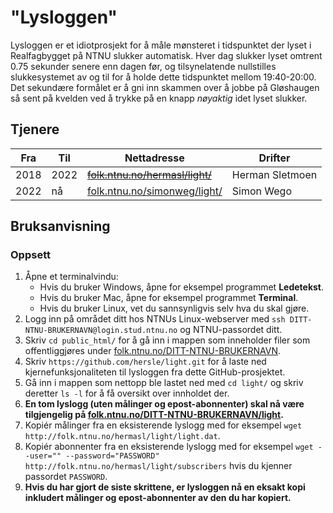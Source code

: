 # "Lysloggen"

Lysloggen er et idiotprosjekt for å måle mønsteret i tidspunktet der lyset i Realfagbygget på NTNU slukker automatisk.
Hver dag slukker lyset omtrent 0.75 sekunder senere enn dagen før, og tilsynelatende nullstilles slukkesystemet av og til for å holde dette tidspunktet mellom 19:40-20:00.
Det sekundære formålet er å gni inn skammen over å jobbe på Gløshaugen så sent på kvelden ved å trykke på en knapp *nøyaktig* idet lyset slukker.

## Tjenere

| Fra | Til | Nettadresse | Drifter |
|-----|-----|-------------|---------|
| 2018 | 2022 | ~~[folk.ntnu.no/hermasl/light/](https://folk.ntnu.no/hermasl/light/)~~  | Herman Sletmoen |
| 2022 | nå   |   [folk.ntnu.no/simonweg/light/](https://folk.ntnu.no/simonweg/light/)  | Simon Wego      |

## Bruksanvisning

### Oppsett

1. Åpne et terminalvindu:
	* Hvis du bruker Windows, åpne for eksempel programmet **Ledetekst**.
	* Hvis du bruker Mac, åpne for eksempel programmet **Terminal**.
	* Hvis du bruker Linux, vet du sannsynligvis selv hva du skal gjøre.
2. Logg inn på området ditt hos NTNUs Linux-webserver med `ssh DITT-NTNU-BRUKERNAVN@login.stud.ntnu.no` og NTNU-passordet ditt.
3. Skriv `cd public_html/` for å gå inn i mappen som inneholder filer som offentliggjøres under [folk.ntnu.no/DITT-NTNU-BRUKERNAVN](http://folk.ntnu.no/DITT-NTNU-BRUKERNAVN).
4. Skriv `https://github.com/hersle/light.git` for å laste ned kjernefunksjonaliteten til lysloggen fra dette GitHub-prosjektet.
5. Gå inn i mappen som nettopp ble lastet ned med `cd light/` og skriv deretter `ls -l` for å få oversikt over innholdet der.
6. **En tom lyslogg (uten målinger og epost-abonnenter) skal nå være tilgjengelig på  [folk.ntnu.no/DITT-NTNU-BRUKERNAVN/light](http://folk.ntnu.no/DITT-NTNU-BRUKERNAVN/light).**
7. Kopiér målinger fra en eksisterende lyslogg med for eksempel `wget http://folk.ntnu.no/hermasl/light/light.dat`.
8. Kopiér abonnenter fra en eksisterende lyslogg med for eksempel `wget --user="" --password="PASSWORD" http://folk.ntnu.no/hermasl/light/subscribers` hvis du kjenner passordet `PASSWORD`.
9. **Hvis du har gjort de siste skrittene, er lysloggen nå en eksakt kopi inkludert målinger og epost-abonnenter av den du har kopiert.**
